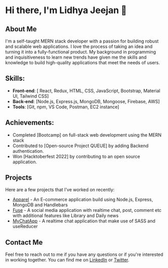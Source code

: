 # Hi there, I'm Lidhya Jeejan 👋

## About Me

I'm a self-taught MERN stack developer with a passion for building robust and scalable web applications. I love the process of taking an idea and turning it into a fully-functional product. My background in programming and inquisitiveness to learn new trends have given me the skills and knowledge to build high-quality applications that meet the needs of users.

## Skills:

- **Front-end**: [ React, Redux, HTML, CSS, JavaScript, Bootstrap, Material UI, Tailwind CSS]
- **Back-end**: [Node.js, Express.js, MongoDB, Mongoose, Firebase, AWS]
- **Tools**: [Git, npm, VS Code, Postman, EC2 instance]

## Achievements:

- Completed [Bootcamp] on full-stack web development using the MERN stack
- Contributed to [Open-source Project QUEUE] by adding Backend authentication.
- Won [Hacktoberfest 2022] by contributing to an open source application.


## Projects

Here are a few projects that I've worked on recently:

- [Apparel](https://github.com/Lidhya/Apparel) - An E-commerce application build using Node.js, Express, MongoDB and Handlebars
- [Fuse](https://github.com/Lidhya/Fuse) - A social media application with realtime chat, post, comment etc with additional features like Library and Daily news
- [MyChatApp](https://github.com/Lidhya/chatapp) - A realtime chat application that make use of SASS and useReducer

## Contact Me

Feel free to reach out to me if you have any questions or if you're interested in working together. You can find me on [LinkedIn](https://www.linkedin.com/in/lidhyajeejan) or [Twitter](https://twitter.com/Lidhya_Jeejan).
